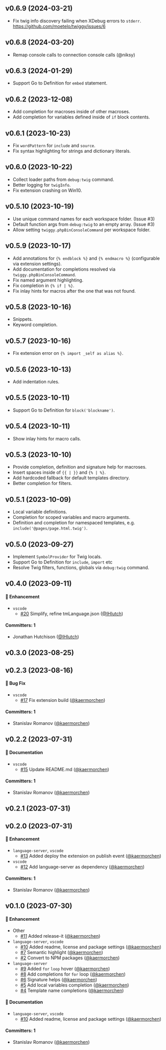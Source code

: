 ## v0.6.9 (2024-03-21)
* Fix twig info discovery failing when XDebug errors to `stderr`.\
    https://github.com/moetelo/twiggy/issues/6

## v0.6.8 (2024-03-20)
* Remap console calls to connection console calls (@niksy)

## v0.6.3 (2024-01-29)
* Support Go to Definition for `embed` statement.

## v0.6.2 (2023-12-08)
* Add completion for macroses inside of other macroses.
* Add completion for variables defined inside of `if` block contents.

## v0.6.1 (2023-10-23)
* Fix `wordPattern` for `include` and `source`.
* Fix syntax highlighting for strings and dictionary literals.

## v0.6.0 (2023-10-22)
* Collect loader paths from `debug:twig` command.
* Better logging for `twigInfo`.
* Fix extension crashing on Win10.

## v0.5.10 (2023-10-19)
* Use unique command names for each workspace folder. (Issue #3)
* Default function args from `debug:twig` to an empty array. (Issue #3)
* Allow setting `twiggy.phpBinConsoleCommand` per workspace folder.

## v0.5.9 (2023-10-17)
* Add annotations for `{% endblock %}` and `{% endmacro %}` (configurable via extension settings).
* Add documentation for completions resolved via `twiggy.phpBinConsoleCommand`.
* Fix named argument highlighting.
* Fix completion in `{% if | %}`.
* Fix inlay hints for macros after the one that was not found.

## v0.5.8 (2023-10-16)
* Snippets.
* Keyword completion.

## v0.5.7 (2023-10-16)
* Fix extension error on `{% import _self as alias %}`.

## v0.5.6 (2023-10-13)
* Add indentation rules.

## v0.5.5 (2023-10-11)

* Support Go to Definition for `block('blockname')`.

## v0.5.4 (2023-10-11)

* Show inlay hints for macro calls.

## v0.5.3 (2023-10-10)

* Provide completion, definition and signature help for macroses.
* Insert spaces inside of `{{ | }}` and `{% | %}`.
* Add hardcoded fallback for default templates directory.
* Better completion for filters.

## v0.5.1 (2023-10-09)

* Local variable definitions.
* Completion for scoped variables and macro arguments.
* Definition and completion for namespaced templates, e.g. `include('@pages/page.html.twig')`.

## v0.5.0 (2023-09-27)

* Implement `SymbolProvider` for Twig locals.
* Support Go to Definition for `include`, `import` etc
* Resolve Twig filters, functions, globals via `debug:twig` command.

## v0.4.0 (2023-09-11)

#### :rocket: Enhancement
* `vscode`
  * [#20](https://github.com/kaermorchen/twig-language-server/pull/20) Simplify, refine tmLanguage.json ([@IHIutch](https://github.com/IHIutch))

#### Committers: 1
- Jonathan Hutchison ([@IHIutch](https://github.com/IHIutch))

## v0.3.0 (2023-08-25)

## v0.2.3 (2023-08-16)

#### :bug: Bug Fix
* `vscode`
  * [#17](https://github.com/kaermorchen/twig-language-server/pull/17) Fix extension build ([@kaermorchen](https://github.com/kaermorchen))

#### Committers: 1
- Stanislav Romanov ([@kaermorchen](https://github.com/kaermorchen))

## v0.2.2 (2023-07-31)

#### :memo: Documentation
* `vscode`
  * [#15](https://github.com/kaermorchen/twig-language-server/pull/15) Update README.md ([@kaermorchen](https://github.com/kaermorchen))

#### Committers: 1
- Stanislav Romanov ([@kaermorchen](https://github.com/kaermorchen))

## v0.2.1 (2023-07-31)

## v0.2.0 (2023-07-31)

#### :rocket: Enhancement
* `language-server`, `vscode`
  * [#13](https://github.com/kaermorchen/twig-language-server/pull/13) Added deploy the extension on publish event ([@kaermorchen](https://github.com/kaermorchen))
* `vscode`
  * [#12](https://github.com/kaermorchen/twig-language-server/pull/12) Add language-server as dependency ([@kaermorchen](https://github.com/kaermorchen))

#### Committers: 1
- Stanislav Romanov ([@kaermorchen](https://github.com/kaermorchen))

## v0.1.0 (2023-07-30)

#### :rocket: Enhancement
* Other
  * [#11](https://github.com/kaermorchen/twig-language-server/pull/11) Added release-it ([@kaermorchen](https://github.com/kaermorchen))
* `language-server`, `vscode`
  * [#10](https://github.com/kaermorchen/twig-language-server/pull/10) Added readme, license and package settings ([@kaermorchen](https://github.com/kaermorchen))
  * [#7](https://github.com/kaermorchen/twig-language-server/pull/7) Semantic highlight ([@kaermorchen](https://github.com/kaermorchen))
  * [#2](https://github.com/kaermorchen/twig-language-server/pull/2) Convert to NPM packages ([@kaermorchen](https://github.com/kaermorchen))
* `language-server`
  * [#9](https://github.com/kaermorchen/twig-language-server/pull/9) Added `for` `loop` hover ([@kaermorchen](https://github.com/kaermorchen))
  * [#8](https://github.com/kaermorchen/twig-language-server/pull/8) Add completions for `for` loop ([@kaermorchen](https://github.com/kaermorchen))
  * [#6](https://github.com/kaermorchen/twig-language-server/pull/6) Signature helps ([@kaermorchen](https://github.com/kaermorchen))
  * [#5](https://github.com/kaermorchen/twig-language-server/pull/5) Add local variables completion ([@kaermorchen](https://github.com/kaermorchen))
  * [#4](https://github.com/kaermorchen/twig-language-server/pull/4) Template name completions ([@kaermorchen](https://github.com/kaermorchen))

#### :memo: Documentation
* `language-server`, `vscode`
  * [#10](https://github.com/kaermorchen/twig-language-server/pull/10) Added readme, license and package settings ([@kaermorchen](https://github.com/kaermorchen))

#### Committers: 1
- Stanislav Romanov ([@kaermorchen](https://github.com/kaermorchen))

